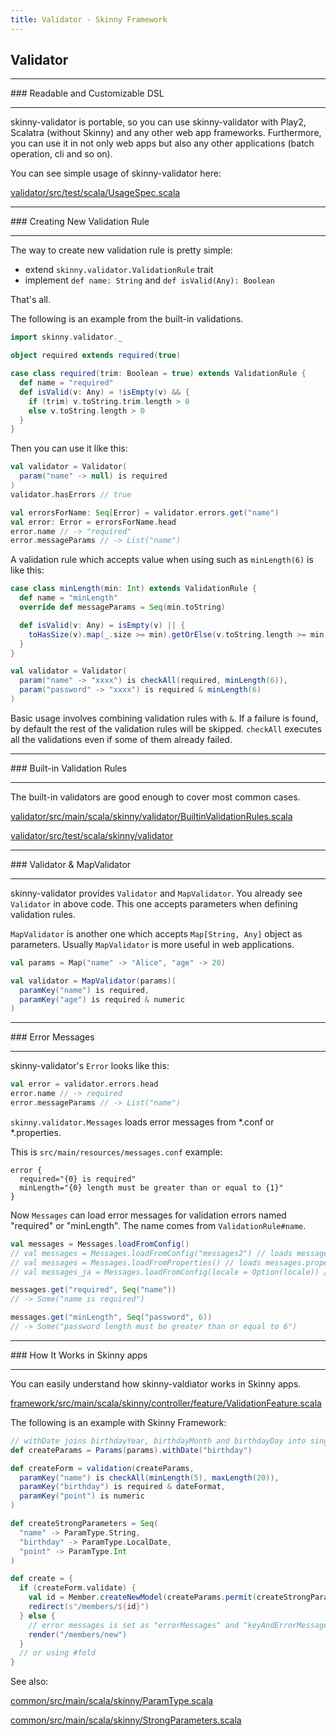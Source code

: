 ```yaml
---
title: Validator - Skinny Framework
---
```


## Validator

<hr/>
### Readable and Customizable DSL
<hr/>

skinny-validator is portable, so you can use skinny-validator with Play2, Scalatra (without Skinny) and any other web app frameworks. Furthermore, you can use it in not only web apps but also any other applications (batch operation, cli and so on).

You can see simple usage of skinny-validator here:

[validator/src/test/scala/UsageSpec.scala](https://github.com/skinny-framework/skinny-framework/blob/develop/validator/src/test/scala/UsageSpec.scala)

<hr/>
### Creating New Validation Rule
<hr/>

The way to create new validation rule is pretty simple:

- extend `skinny.validator.ValidationRule` trait
- implement `def name: String` and `def isValid(Any): Boolean`

That's all.

The following is an example from the built-in validations.

```scala
import skinny.validator._

object required extends required(true)

case class required(trim: Boolean = true) extends ValidationRule {
  def name = "required"
  def isValid(v: Any) = !isEmpty(v) && {
    if (trim) v.toString.trim.length > 0
    else v.toString.length > 0
  }
}
```
Then you can use it like this:

```scala
val validator = Validator(
  param("name" -> null) is required
)
validator.hasErrors // true

val errorsForName: Seq[Error] = validator.errors.get("name")
val error: Error = errorsForName.head
error.name // -> "required"
error.messageParams // -> List("name")
```

A validation rule which accepts value when using such as `minLength(6)` is like this:

```scala
case class minLength(min: Int) extends ValidationRule {
  def name = "minLength"
  override def messageParams = Seq(min.toString)

  def isValid(v: Any) = isEmpty(v) || {
    toHasSize(v).map(_.size >= min).getOrElse(v.toString.length >= min)
  }
}

val validator = Validator(
  param("name" -> "xxxx") is checkAll(required, minLength(6)),
  param("password" -> "xxxx") is required & minLength(6)
)
```

Basic usage involves combining validation rules with `&`. If a failure is found, by default the rest of the validation rules will be skipped. `checkAll` executes all the validations even if some of them already failed.

<hr/>
### Built-in Validation Rules
<hr/>

The built-in validators are good enough to cover most common cases.

[validator/src/main/scala/skinny/validator/BuiltinValidationRules.scala](https://github.com/skinny-framework/skinny-framework/blob/develop/validator/src/main/scala/skinny/validator/BuiltinValidationRules.scala)

[validator/src/test/scala/skinny/validator](https://github.com/skinny-framework/skinny-framework/tree/develop/validator/src/test/scala/skinny/validator)


<hr/>
### Validator & MapValidator
<hr/>

skinny-validator provides `Validator` and `MapValidator`. You already see `Validator` in above code. This one accepts parameters when defining validation rules.

`MapValidator` is another one which accepts `Map[String, Any]` object as parameters. Usually `MapValidator` is more useful in web applications.

```scala
val params = Map("name" -> "Alice", "age" -> 20)

val validator = MapValidator(params)(
  paramKey("name") is required,
  paramKey("age") is required & numeric
)
```

<hr/>
### Error Messages
<hr/>

skinny-validator's `Error` looks like this:

```scala
val error = validator.errors.head
error.name // -> required
error.messageParams // -> List("name")
```

`skinny.validator.Messages` loads error messages from *.conf or *.properties.

This is `src/main/resources/messages.conf` example:

```
error {
  required="{0} is required"
  minLength="{0} length must be greater than or equal to {1}"
}
```

Now `Messages` can load error messages for validation errors named "required" or "minLength". The name comes from `ValidationRule#name`.

```scala
val messages = Messages.loadFromConfig()
// val messages = Messages.loadFromConfig("messages2") // loads messages2.conf
// val messages = Messages.loadFromProperties() // loads messages.properties
// val messages_ja = Messages.loadFromConfig(locale = Option(locale)) // loads messages_ja.conf

messages.get("required", Seq("name")) 
// -> Some("name is required")

messages.get("minLength", Seq("password", 6)) 
// -> Some("password length must be greater than or equal to 6")
```

<hr/>
### How It Works in Skinny apps
<hr/>

You can easily understand how skinny-valdiator works in Skinny apps.

[framework/src/main/scala/skinny/controller/feature/ValidationFeature.scala](https://github.com/skinny-framework/skinny-framework/blob/develop/framework/src/main/scala/skinny/controller/feature/ValidationFeature.scala)

The following is an example with Skinny Framework:

```scala
// withDate joins birthdayYear, birthdayMonth and birthdayDay into single birthday
def createParams = Params(params).withDate("birthday")

def createForm = validation(createParams,
  paramKey("name") is checkAll(minLength(5), maxLength(20)),
  paramKey("birthday") is required & dateFormat,
  paramKey("point") is numeric
)

def createStrongParameters = Seq(
  "name" -> ParamType.String,
  "birthday" -> ParamType.LocalDate,
  "point" -> ParamType.Int
)

def create = {
  if (createForm.validate) {
    val id = Member.createNewModel(createParams.permit(createStrongParameters))
    redirect(s"/members/${id}")
  } else {
    // error messages is set as "errorMessages" and "keyAndErrorMessages"
    render("/members/new")
  }
  // or using #fold
}
```

See also:

[common/src/main/scala/skinny/ParamType.scala](https://github.com/skinny-framework/skinny-framework/blob/develop/common/src/main/scala/skinny/ParamType.scala)

[common/src/main/scala/skinny/StrongParameters.scala](https://github.com/skinny-framework/skinny-framework/blob/develop/common/src/main/scala/skinny/StrongParameters.scala)


